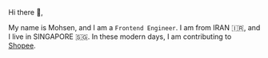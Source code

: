 Hi there :wave:,

My name is Mohsen, and I am a `Frontend Engineer`. I am from IRAN :iran:, and I live in SINGAPORE :singapore:. In these modern days, I am contributing to [Shopee](https://shopee.sg/).

<!--
**mohsenshafiei/mohsenshafiei** is a ✨ _special_ ✨ repository because its `README.md` (this file) appears on your GitHub profile.

Here are some ideas to get you started:

- 🔭 I’m currently working on ...
- 🌱 I’m currently learning ...
- 👯 I’m looking to collaborate on ...
- 🤔 I’m looking for help with ...
- 💬 Ask me about ...
- 📫 How to reach me: ...
- 😄 Pronouns: ...
- ⚡ Fun fact: ...
-->

